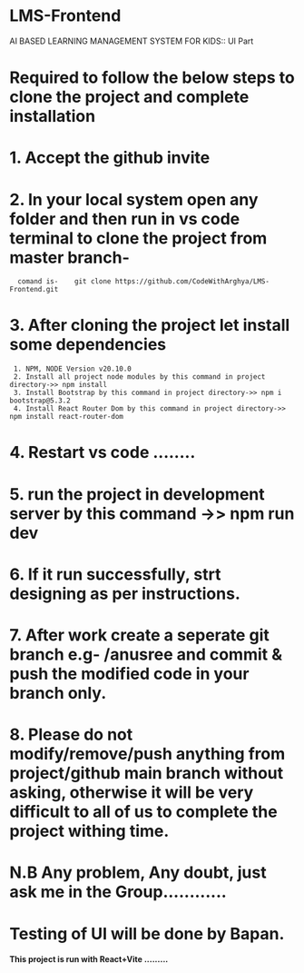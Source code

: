 # LMS-Frontend

AI BASED LEARNING MANAGEMENT SYSTEM FOR KIDS:: UI Part

# Required to follow the below steps to clone the project and complete installation

# 1. Accept the github invite

# 2. In your local system open any folder and then run in vs code terminal to clone the project from master branch-

      comand is-    git clone https://github.com/CodeWithArghya/LMS-Frontend.git

# 3. After cloning the project let install some dependencies

     1. NPM, NODE Version v20.10.0
     2. Install all project node modules by this command in project directory->> npm install
     3. Install Bootstrap by this command in project directory->> npm i bootstrap@5.3.2
     4. Install React Router Dom by this command in project directory->> npm install react-router-dom

# 4. Restart vs code ........

# 5. run the project in development server by this command ->> npm run dev

# 6. If it run successfully, strt designing as per instructions.

# 7. After work create a seperate git branch e.g- /anusree and commit & push the modified code in your branch only.

# 8. Please do not modify/remove/push anything from project/github main branch without asking, otherwise it will be very difficult to all of us to complete the project withing time.

# N.B Any problem, Any doubt, just ask me in the Group............

# Testing of UI will be done by Bapan.

#### This project is run with React+Vite .........
